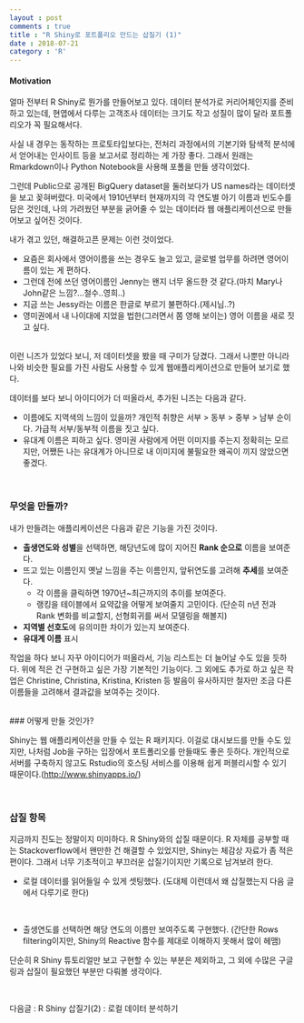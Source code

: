 ```yaml
---
layout : post
comments : true
title : "R Shiny로 포트폴리오 만드는 삽질기 (1)"
date : 2018-07-21
category : 'R'
---
```


#### Motivation
얼마 전부터 R Shiny로 뭔가를 만들어보고 있다. 데이터 분석가로 커리어체인지를 준비하고 있는데, 현엽에서 다루는 고객조사 데이터는 크기도 작고 성질이 많이 달라 포트폴리오가 꼭 필요해서다.

사실 내 경우는 동작하는 프로토타입보다는, 전처리 과정에서의 기본기와 탐색적 분석에서 얻어내는 인사이트 등을 보고서로 정리하는 게 가장 좋다. 그래서 원래는 Rmarkdown이나 Python Notebook을 사용해 포폴을 만들 생각이었다.

그런데 Public으로 공개된 BigQuery dataset을 둘러보다가 US names라는 데이터셋을 보고 꽂혀버렸다. 미국에서 1910년부터 현재까지의 각 연도별 아기 이름과 빈도수를 담은 것인데, 나의 가려웠던 부분을 긁어줄 수 있는 데이터라 웹 애플리케이션으로 만들어보고 싶어진 것이다.

내가 겪고 있던, 해결하고픈 문제는 이런 것이었다.

* 요즘은 회사에서 영어이름을 쓰는 경우도 늘고 있고, 글로벌 업무를 하려면 영어이름이 있는 게 편하다.
* 그런데 전에 쓰던 영어이름인 Jenny는 왠지 너무 올드한 것 같다.(마치 Mary나 John같은 느낌?...철수..영희..)
* 지금 쓰는 Jessy라는 이름은 한글로 부르기 불편하다.(제시님..?)
* 영미권에서 내 나이대에 지었을 법한(그러면서 쫌 영해 보이는) 영어 이름을 새로 짓고 싶다.

<br>
이런 니즈가 있었다 보니, 저 데이터셋을 봤을 때 구미가 당겼다.
그래서 나뿐만 아니라 나와 비슷한 필요를 가진 사람도 사용할 수 있게 웹애플리케이션으로 만들어 보기로 했다.
<br>

데이터를 보다 보니 아이디어가 더 떠올라서, 추가된 니즈는 다음과 같다.
<br>

* 이름에도 지역색의 느낌이 있을까? 개인적 취향은 서부 > 동부 > 중부 > 남부 순이다. 가급적 서부/동부적 이름을 짓고 싶다.
* 유대계 이름은 피하고 싶다. 영미권 사람에게 어떤 이미지를 주는지 정확히는 모르지만, 어쨌든 나는 유대계가 아니므로 내 이미지에 불필요한 왜곡이 끼지 않았으면 좋겠다.

<br>

### 무엇을 만들까?

내가 만들려는 애플리케이션은 다음과 같은 기능을 가진 것이다.

* **출생연도와 성별**을 선택하면, 해당년도에 많이 지어진 **Rank 순으로** 이름을 보여준다.
* 뜨고 있는 이름인지 옛날 느낌을 주는 이름인지, 앞뒤연도를 고려해 **추세**를 보여준다.
  * 각 이름을 클릭하면 1970년~최근까지의 추이를 보여준다.
  * 랭킹을 테이블에서 요약값을 어떻게 보여줄지 고민이다.
    (단순히 n년 전과 Rank 변화를 비교할지, 선형회귀를 써서 모델링을 해볼지)
* **지역별 선호도**에 유의미한 차이가 있는지 보여준다.
* **유대계 이름** 표시

작업을 하다 보니 자꾸 아이디어가 떠올라서, 기능 리스트는 더 늘어날 수도 있을 듯하다. 위에 적은 건 구현하고 싶은 가장 기본적인 기능이다.
그 외에도 추가로 하고 싶은 작업은 Christine, Christina, Kristina, Kristen 등 발음이 유사하지만 철자만 조금 다른 이름들을 고려해서 결과값을 보여주는 것이다.

<br>
### 어떻게 만들 것인가?

Shiny는 웹 애플리케이션을 만들 수 있는 R 패키지다. 이걸로 대시보드를 만들 수도 있지만, 나처럼 Job을 구하는 입장에서 포트폴리오를 만들때도 좋은 듯하다. 개인적으로 서버를 구축하지 않고도 Rstudio의 호스팅 서비스를 이용해 쉽게 퍼블리시할 수 있기 때문이다.(http://www.shinyapps.io/)

<br>


### 삽질 항목

지금까지 진도는 정말이지 미미하다. R Shiny와의 삽질 때문이다. R 자체를 공부할 때는 Stackoverflow에서 왠만한 건 해결할 수 있었지만, Shiny는 체감상 자료가 좀 적은 편이다.
그래서 너무 기초적이고 부끄러운 삽질기이지만 기록으로 남겨보려 한다.


* 로컬 데이터를 읽어들일 수 있게 셋팅했다.
(도대체 이런데서 왜 삽질했는지 다음 글에서 다루기로 한다)
<br>

* 출생연도를 선택하면 해당 연도의 이름만 보여주도록 구현했다.
(간단한 Rows filtering이지만, Shiny의 Reactive 함수를 제대로 이해하지 못해서 많이 헤맴)



단순히 R Shiny 튜토리얼만 보고 구현할 수 있는 부분은 제외하고, 그 외에 수많은 구글링과 삽질이 필요했던 부분만 다뤄볼 생각이다.

<br>

다음글 : R Shiny 삽질기(2) : 로컬 데이터 분석하기
